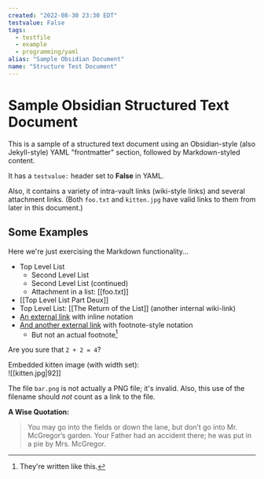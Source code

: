 ```yaml
---
created: "2022-08-30 23:30 EDT"
testvalue: False
tags:
  - testfile
  - example
  - programming/yaml
alias: "Sample Obsidian Document"
name: "Structure Test Document"
---
```

# Sample Obsidian Structured Text Document

This is a sample of a structured text document using an Obsidian-style
(also Jekyll-style) YAML "frontmatter" section, followed by
Markdown-styled content.

It has a `testvalue:` header set to **False** in YAML.

Also, it contains a variety of intra-vault links (wiki-style links) and
several attachment links.  (Both `foo.txt` and `kitten.jpg` have valid
links to them from later in this document.)

## Some Examples
Here we're just exercising the Markdown functionality...

- Top Level List
  - Second Level List
  - Second Level List (continued)
  - Attachment in a list: [[foo.txt]]
- [[Top Level List Part Deux]]
- Top Level List: [[The Return of the List]] (another internal wiki-link)
- [An external link](https://www.google.com) with inline notation
- [And another external link][re] with footnote-style notation
  - But not an actual footnote[^1]

[re]: https://regex101.com/

Are you sure that `2 + 2 = 4`?

Embedded kitten image (with width set):  
![[kitten.jpg|92]]

The file `bar.png` is not actually a PNG file; it's invalid.
Also, this use of the filename should _not_ count as a link to the file.

**A Wise Quotation:**  

> You may go into the fields or down the lane, but don’t go into
> Mr. McGregor’s garden. Your Father had an accident there; he was put
> in a pie by Mrs. McGregor.

[^1]: They're written like this.
